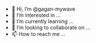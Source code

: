 - 👋 Hi, I’m @gagan-mywave
- 👀 I’m interested in ...
- 🌱 I’m currently learning ...
- 💞️ I’m looking to collaborate on ...
- 📫 How to reach me ...

<!---
gagan-mywave/gagan-mywave is a ✨ special ✨ repository because its `README.md` (this file) appears on your GitHub profile.
You can click the Preview link to take a look at your changes.
--->
